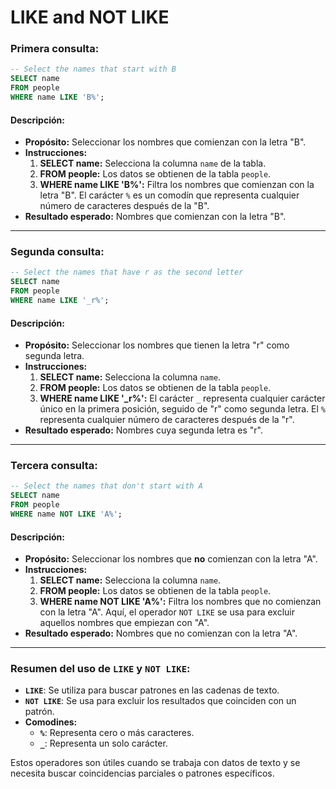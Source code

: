 # LIKE and NOT LIKE

### **Primera consulta:**
```sql
-- Select the names that start with B
SELECT name
FROM people
WHERE name LIKE 'B%';
```

#### Descripción:
- **Propósito:** Seleccionar los nombres que comienzan con la letra "B".
- **Instrucciones:**
   1. **SELECT name:** Selecciona la columna `name` de la tabla.
   2. **FROM people:** Los datos se obtienen de la tabla `people`.
   3. **WHERE name LIKE 'B%':** Filtra los nombres que comienzan con la letra "B". El carácter `%` es un comodín que representa cualquier número de caracteres después de la "B".
- **Resultado esperado:** Nombres que comienzan con la letra "B".

---

### **Segunda consulta:**
```sql
-- Select the names that have r as the second letter
SELECT name
FROM people
WHERE name LIKE '_r%';
```

#### Descripción:
- **Propósito:** Seleccionar los nombres que tienen la letra "r" como segunda letra.
- **Instrucciones:**
   1. **SELECT name:** Selecciona la columna `name`.
   2. **FROM people:** Los datos se obtienen de la tabla `people`.
   3. **WHERE name LIKE '_r%':** El carácter `_` representa cualquier carácter único en la primera posición, seguido de "r" como segunda letra. El `%` representa cualquier número de caracteres después de la "r".
- **Resultado esperado:** Nombres cuya segunda letra es "r".

---

### **Tercera consulta:**
```sql
-- Select the names that don't start with A
SELECT name
FROM people
WHERE name NOT LIKE 'A%';
```

#### Descripción:
- **Propósito:** Seleccionar los nombres que **no** comienzan con la letra "A".
- **Instrucciones:**
   1. **SELECT name:** Selecciona la columna `name`.
   2. **FROM people:** Los datos se obtienen de la tabla `people`.
   3. **WHERE name NOT LIKE 'A%':** Filtra los nombres que no comienzan con la letra "A". Aquí, el operador `NOT LIKE` se usa para excluir aquellos nombres que empiezan con "A".
- **Resultado esperado:** Nombres que no comienzan con la letra "A".

---

### **Resumen del uso de `LIKE` y `NOT LIKE`:**
- **`LIKE`**: Se utiliza para buscar patrones en las cadenas de texto.
- **`NOT LIKE`**: Se usa para excluir los resultados que coinciden con un patrón.
- **Comodines:**
   - **`%`**: Representa cero o más caracteres.
   - **`_`**: Representa un solo carácter.

Estos operadores son útiles cuando se trabaja con datos de texto y se necesita buscar coincidencias parciales o patrones específicos.